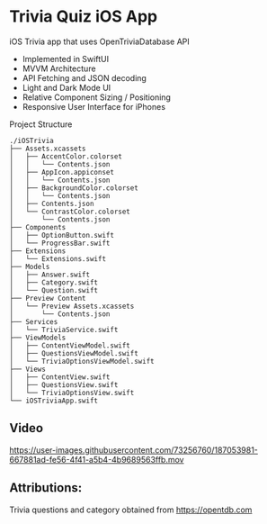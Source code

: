 # Trivia Quiz iOS App
iOS Trivia app that uses OpenTriviaDatabase API
- Implemented in SwiftUI
- MVVM Architecture
- API Fetching and JSON decoding
- Light and Dark Mode UI
- Relative Component Sizing / Positioning
- Responsive User Interface for iPhones

Project Structure
```
./iOSTrivia
├── Assets.xcassets
│   ├── AccentColor.colorset
│   │   └── Contents.json
│   ├── AppIcon.appiconset
│   │   └── Contents.json
│   ├── BackgroundColor.colorset
│   │   └── Contents.json
│   ├── Contents.json
│   └── ContrastColor.colorset
│       └── Contents.json
├── Components
│   ├── OptionButton.swift
│   └── ProgressBar.swift
├── Extensions
│   └── Extensions.swift
├── Models
│   ├── Answer.swift
│   ├── Category.swift
│   └── Question.swift
├── Preview Content
│   └── Preview Assets.xcassets
│       └── Contents.json
├── Services
│   └── TriviaService.swift
├── ViewModels
│   ├── ContentViewModel.swift
│   ├── QuestionsViewModel.swift
│   └── TriviaOptionsViewModel.swift
├── Views
│   ├── ContentView.swift
│   ├── QuestionsView.swift
│   └── TriviaOptionsView.swift
└── iOSTriviaApp.swift
```


## Video
https://user-images.githubusercontent.com/73256760/187053981-667881ad-fe56-4f41-a5b4-4b9689563ffb.mov



## Attributions: 
Trivia questions and category obtained from https://opentdb.com

